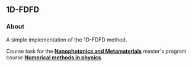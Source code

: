## 1D-FDFD

### About
A simple implementation of the 1D-FDFD method.

Course task for the [**Nanophotonics and Metamaterials**](http://metalab.ifmo.ru/edu/) master's program course [**Numerical methods in physics**](https://github.com/kostyfisik/fdfd-1d).
